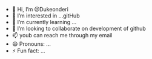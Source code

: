 - 👋 Hi, I’m @Dukeonderi
- 👀 I’m interested in ...gitHub
- 🌱 I’m currently learning ...
- 💞️ I’m looking to collaborate on development of github
- 📫 youb can reach me through  my email
- 😄 Pronouns: ...
- ⚡ Fun fact: ...

<!---
Dukeonderi/Dukeonderi is a ✨ special ✨ repository because its `README.md` (this file) appears on your GitHub profile.
You can click the Preview link to take a look at your changes.
--->
